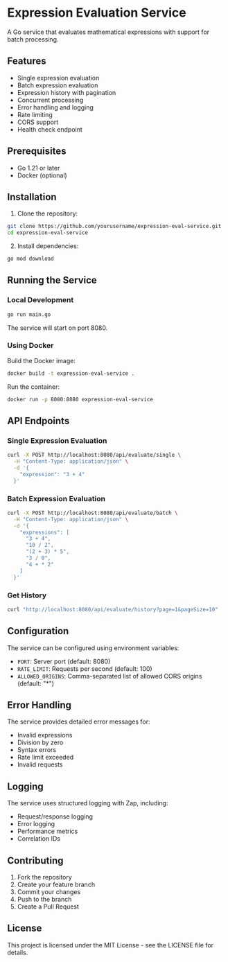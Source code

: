 # Expression Evaluation Service

A Go service that evaluates mathematical expressions with support for batch processing.

## Features

- Single expression evaluation
- Batch expression evaluation
- Expression history with pagination
- Concurrent processing
- Error handling and logging
- Rate limiting
- CORS support
- Health check endpoint

## Prerequisites

- Go 1.21 or later
- Docker (optional)

## Installation

1. Clone the repository:
```bash
git clone https://github.com/yourusername/expression-eval-service.git
cd expression-eval-service
```

2. Install dependencies:
```bash
go mod download
```

## Running the Service

### Local Development

```bash
go run main.go
```

The service will start on port 8080.

### Using Docker

Build the Docker image:
```bash
docker build -t expression-eval-service .
```

Run the container:
```bash
docker run -p 8080:8080 expression-eval-service
```

## API Endpoints

### Single Expression Evaluation

```bash
curl -X POST http://localhost:8080/api/evaluate/single \
  -H "Content-Type: application/json" \
  -d '{
    "expression": "3 + 4"
  }'
```

### Batch Expression Evaluation

```bash
curl -X POST http://localhost:8080/api/evaluate/batch \
  -H "Content-Type: application/json" \
  -d '{
    "expressions": [
      "3 + 4",
      "10 / 2",
      "(2 + 3) * 5",
      "3 / 0",
      "4 + * 2"
    ]
  }'
```

### Get History

```bash
curl "http://localhost:8080/api/evaluate/history?page=1&pageSize=10"
```

## Configuration

The service can be configured using environment variables:

- `PORT`: Server port (default: 8080)
- `RATE_LIMIT`: Requests per second (default: 100)
- `ALLOWED_ORIGINS`: Comma-separated list of allowed CORS origins (default: "*")

## Error Handling

The service provides detailed error messages for:
- Invalid expressions
- Division by zero
- Syntax errors
- Rate limit exceeded
- Invalid requests

## Logging

The service uses structured logging with Zap, including:
- Request/response logging
- Error logging
- Performance metrics
- Correlation IDs

## Contributing

1. Fork the repository
2. Create your feature branch
3. Commit your changes
4. Push to the branch
5. Create a Pull Request

## License

This project is licensed under the MIT License - see the LICENSE file for details. 